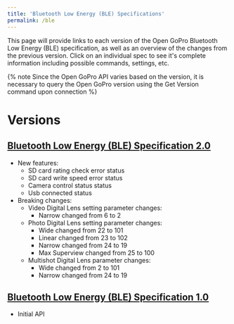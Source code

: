 ```yaml
---
title: 'Bluetooth Low Energy (BLE) Specifications'
permalink: /ble
---
```


This page will provide links to each version of the Open GoPro Bluetooth Low Energy (BLE) specification, as well
as an overview of the changes from the previous version.
Click on an individual spec to see it's complete information including possible commands, settings, etc.

{% note Since the Open GoPro API varies based on the version, it is necessary to query the Open GoPro version
using the Get Version command upon connection %}

# Versions

## [Bluetooth Low Energy (BLE) Specification 2.0](ble_versions/ble_2_0.md)

-   New features:
    -   SD card rating check error status
    -   SD card write speed error status
    -   Camera control status status
    -   Usb connected status
-   Breaking changes:
    -   Video Digital Lens setting parameter changes:
        -   Narrow changed from 6 to 2
    -   Photo Digital Lens setting parameter changes:
        -   Wide changed from 22 to 101
        -   Linear changed from 23 to 102
        -   Narrow changed from 24 to 19
        -   Max Superview changed from 25 to 100
    -   Multishot Digital Lens parameter changes:
        -   Wide changed from 2 to 101
        -   Narrow changed from 24 to 19

## [Bluetooth Low Energy (BLE) Specification 1.0](ble_versions/ble_1_0.md)

-   Initial API
